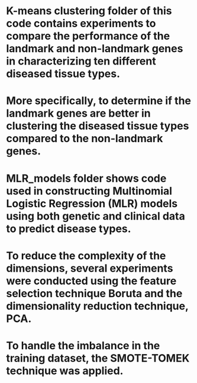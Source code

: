 # K-means clustering folder of this code contains experiments to compare the performance of the landmark and non-landmark genes in characterizing ten different diseased tissue types. 
# More specifically, to determine if the landmark genes are better in clustering the diseased tissue types compared to the non-landmark genes.
# MLR_models folder shows code used in constructing Multinomial Logistic Regression (MLR) models using both genetic and clinical data to predict disease types. 
# To reduce the complexity of the dimensions, several experiments were conducted using the feature selection technique Boruta and the dimensionality reduction technique, PCA.
# To handle the imbalance in the training dataset, the SMOTE-TOMEK technique was applied. 
